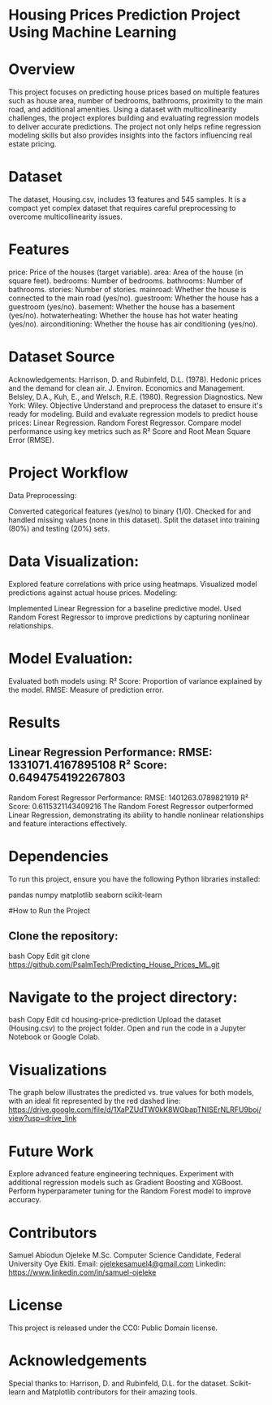 # Housing Prices Prediction Project Using Machine Learning
# Overview
This project focuses on predicting house prices based on multiple features such as house area, number of bedrooms, bathrooms, proximity to the main road, and additional amenities. Using a dataset with multicollinearity challenges, the project explores building and evaluating regression models to deliver accurate predictions. The project not only helps refine regression modeling skills but also provides insights into the factors influencing real estate pricing.

# Dataset
The dataset, Housing.csv, includes 13 features and 545 samples. It is a compact yet complex dataset that requires careful preprocessing to overcome multicollinearity issues.

# Features
price: Price of the houses (target variable).
area: Area of the house (in square feet).
bedrooms: Number of bedrooms.
bathrooms: Number of bathrooms.
stories: Number of stories.
mainroad: Whether the house is connected to the main road (yes/no).
guestroom: Whether the house has a guestroom (yes/no).
basement: Whether the house has a basement (yes/no).
hotwaterheating: Whether the house has hot water heating (yes/no).
airconditioning: Whether the house has air conditioning (yes/no).

# Dataset Source
Acknowledgements:
Harrison, D. and Rubinfeld, D.L. (1978). Hedonic prices and the demand for clean air. J. Environ. Economics and Management.
Belsley, D.A., Kuh, E., and Welsch, R.E. (1980). Regression Diagnostics. New York: Wiley.
Objective
Understand and preprocess the dataset to ensure it's ready for modeling.
Build and evaluate regression models to predict house prices:
Linear Regression.
Random Forest Regressor.
Compare model performance using key metrics such as R² Score and Root Mean Square Error (RMSE).

# Project Workflow
Data Preprocessing:

Converted categorical features (yes/no) to binary (1/0).
Checked for and handled missing values (none in this dataset).
Split the dataset into training (80%) and testing (20%) sets.

# Data Visualization:

Explored feature correlations with price using heatmaps.
Visualized model predictions against actual house prices.
Modeling:

Implemented Linear Regression for a baseline predictive model.
Used Random Forest Regressor to improve predictions by capturing nonlinear relationships.

# Model Evaluation:

Evaluated both models using:
R² Score: Proportion of variance explained by the model.
RMSE: Measure of prediction error.

# Results
Linear Regression Performance:
RMSE: 1331071.4167895108
R² Score: 0.6494754192267803
------------------------------
Random Forest Regressor Performance:
RMSE: 1401263.0789821919
R² Score: 0.6115321143409216
The Random Forest Regressor outperformed Linear Regression, demonstrating its ability to handle nonlinear relationships and feature interactions effectively.

# Dependencies
To run this project, ensure you have the following Python libraries installed:

pandas
numpy
matplotlib
seaborn
scikit-learn

#How to Run the Project
## Clone the repository:
bash
Copy
Edit
git clone https://github.com/PsalmTech/Predicting_House_Prices_ML.git

# Navigate to the project directory:
bash
Copy
Edit
cd housing-price-prediction
Upload the dataset (Housing.csv) to the project folder.
Open and run the code in a Jupyter Notebook or Google Colab.

# Visualizations
The graph below illustrates the predicted vs. true values for both models, with an ideal fit represented by the red dashed line:
https://drive.google.com/file/d/1XaPZUdTW0kK8WGbapTNISErNLRFU9boj/view?usp=drive_link

# Future Work
Explore advanced feature engineering techniques.
Experiment with additional regression models such as Gradient Boosting and XGBoost.
Perform hyperparameter tuning for the Random Forest model to improve accuracy.

# Contributors
Samuel Abiodun Ojeleke
M.Sc. Computer Science Candidate, Federal University Oye Ekiti.
Email: ojelekesamuel4@gmail.com
Linkedin: https://www.linkedin.com/in/samuel-ojeleke

# License
This project is released under the CC0: Public Domain license.

# Acknowledgements
Special thanks to:
Harrison, D. and Rubinfeld, D.L. for the dataset.
Scikit-learn and Matplotlib contributors for their amazing tools.
